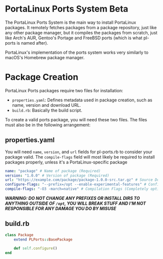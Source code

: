# PortaLinux Ports System Beta

The PortaLinux Ports System is the main way to install PortaLinux packages. It
remotely fetches packages from a package repository, just like any other
package manager, but it compiles the packages from scratch, just like Arch's
AUR, Gentoo's Portage and FreeBSD ports (which is what pl-ports is named after).

PortaLinux's implementation of the ports system works very similarly to macOS's
Homebrew package manager.

# Package Creation

PortaLinux Ports packages require two files for installation:

- `properties.yaml`: Defines metadata used in package creation, such as name, version and download URL.
- `build.rb`: Basically the build script.

To create a valid ports package, you will need these two files. The files must
also be in the following arrangement:

## properties.yaml

You will need `name`, `version`, and `url` fields for pl-ports.rb to consider
your package valid. The `compile-flags` field will most likely be required to
install packages properly, unless it's a PortaLinux-specific package

```yaml
name: "package" # Name of package (Required)
version: "1.0.0" # Version of package (Required)
url: "https://example.com/package/package-1.0.0-src.tar.gz" # Source Download URL (Required)
configure-flags: "--prefix=/opt --enable-experimental-features" # Configuration Flags (Technically optional, but required for most packages, since no package installs to /opt by default)
compile-flags: "-O3 -march=native" # Compilation Flags (Completely optional)
```

***WARNING: DO NOT CHANGE ANY PREFIXES OR INSTALL DIRS TO ANYTHING OUTSIDE OF `/opt`, YOU WILL BREAK STUFF AND I'M NOT RESPONSIBLE FOR ANY DAMAGE YOU DO BY MISUSE***

## build.rb

```ruby
class Package
	extend PLPorts::BasePackage

	def self.configure()
end
```
